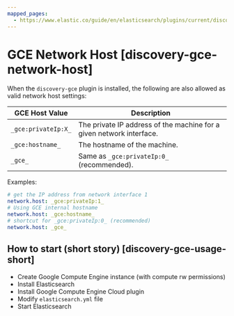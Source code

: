 ```yaml
---
mapped_pages:
  - https://www.elastic.co/guide/en/elasticsearch/plugins/current/discovery-gce-network-host.html
---
```


# GCE Network Host [discovery-gce-network-host]

When the `discovery-gce` plugin is installed, the following are also allowed as valid network host settings:

| GCE Host Value | Description |
| --- | --- |
| `_gce:privateIp:X_` | The private IP address of the machine for a given network interface. |
| `_gce:hostname_` | The hostname of the machine. |
| `_gce_` | Same as `_gce:privateIp:0_` (recommended). |

Examples:

```yaml
# get the IP address from network interface 1
network.host: _gce:privateIp:1_
# Using GCE internal hostname
network.host: _gce:hostname_
# shortcut for _gce:privateIp:0_ (recommended)
network.host: _gce_
```

## How to start (short story) [discovery-gce-usage-short]

* Create Google Compute Engine instance (with compute rw permissions)
* Install Elasticsearch
* Install Google Compute Engine Cloud plugin
* Modify `elasticsearch.yml` file
* Start Elasticsearch


